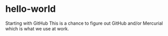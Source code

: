 # hello-world
Starting with GitHub
This is a chance to figure out GitHub and/or Mercurial which is what we use at work.

